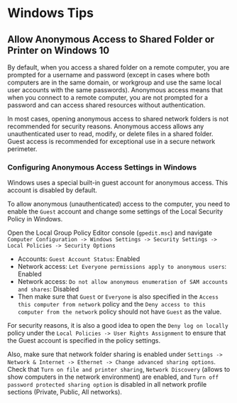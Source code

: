# Windows Tips

## Allow Anonymous Access to Shared Folder or Printer on Windows 10

By default, when you access a shared folder on a remote computer, you are prompted for a username and password (except in cases where both computers are in the same domain, or workgroup and use the same local user accounts with the same passwords). Anonymous access means that when you connect to a remote computer, you are not prompted for a password and can access shared resources without authentication.

In most cases, opening anonymous access to shared network folders is not recommended for security reasons. Anonymous access allows any unauthenticated user to read, modify, or delete files in a shared folder. Guest access is recommended for exceptional use in a secure network perimeter.

### Configuring Anonymous Access Settings in Windows

Windows uses a special built-in guest account for anonymous access. This account is disabled by default.

To allow anonymous (unauthenticated) access to the computer, you need to enable the `Guest` account and change some settings of the Local Security Policy in Windows.

Open the Local Group Policy Editor console (`gpedit.msc`) and navigate `Computer Configuration -> Windows Settings -> Security Settings -> Local Policies -> Security Options`

- Accounts: `Guest Account Status`: Enabled
- Network access: `Let Everyone permissions apply to anonymous users`: Enabled
- Network access: `Do not allow anonymous enumeration of SAM accounts and shares`: Disabled
- Then make sure that `Guest` or `Everyone` is also specified in the `Access this computer from network` policy and the `Deny access to this computer from the network` policy should not have `Guest` as the value.

For security reasons, it is also a good idea to open the `Deny log on locally` policy under the `Local Policies -> User Rights Assignment` to ensure that the Guest account is specified in the policy settings.

Also, make sure that network folder sharing is enabled under `Settings -> Network & Internet -> Ethernet -> Change advanced sharing options`. Check that `Turn on file and printer sharing`, `Network Discovery` (allows to show computers in the network environment) are enabled, and `Turn off password protected sharing option` is disabled in all network profile sections (Private, Public, All networks).
